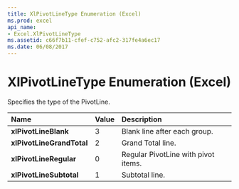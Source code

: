 ```yaml
---
title: XlPivotLineType Enumeration (Excel)
ms.prod: excel
api_name:
- Excel.XlPivotLineType
ms.assetid: c66f7b11-cfef-c752-afc2-317fe4a6ec17
ms.date: 06/08/2017
---
```



# XlPivotLineType Enumeration (Excel)

Specifies the type of the PivotLine.



|Name|Value|Description|
|:-----|:-----|:-----|
| **xlPivotLineBlank**|3|Blank line after each group.|
| **xlPivotLineGrandTotal**|2|Grand Total line.|
| **xlPivotLineRegular**|0|Regular PivotLine with pivot items.|
| **xlPivotLineSubtotal**|1|Subtotal line.|

